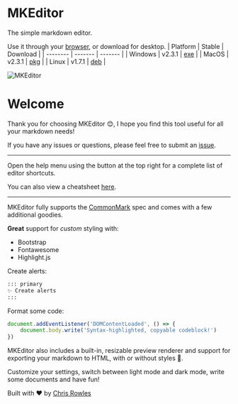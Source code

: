 # MKEditor

The simple markdown editor.

Use it through your [browser](https://mkeditoross.github.io/web/), or download for desktop.
| Platform    | Stable  | Download  |
| --------    | ------- | -------   |
| Windows     | v2.3.1  | [exe](https://github.com/mkeditorOSS/mkeditor/releases/download/v2.3.1/mkeditor-setup-v2.3.1-x86_64.zip) |
| MacOS       | v2.3.1  | [pkg](https://github.com/mkeditorOSS/mkeditor/releases/download/v2.3.1/mkeditor-setup-v2.3.1-x86_64.pkg) |
| Linux       | v1.7.1  | [deb](https://github.com/mkeditorOSS/mkeditor/releases/download/v1.7.1/mkeditor-setup-v1.7.1_amd64.deb)  |

![MKEditor](https://mkeditoross.github.io/demo.png)

# Welcome

Thank you for choosing MKEditor 😊, I hope you find this tool useful for all your markdown needs!

If you have any issues or questions, please feel free to submit an [issue](https://github.com/mkeditorOSS/mkeditor/issues).

---

Open the help menu using the button at the top right for a complete list of editor shortcuts.

You can also view a cheatsheet [here](https://mkeditoross.github.io/shortcuts).

---

MKEditor fully supports the [CommonMark](https://commonmark.org/) spec and comes with a few additional goodies.

**Great** support for _custom_ styling with:

- Bootstrap
- Fontawesome
- Highlight.js

Create alerts:

```md
::: primary
✨ Create alerts
:::
```

Format some code:

```javascript
document.addEventListener('DOMContentLoaded', () => {
    document.body.write('Syntax-highlighted, copyable codeblock!')
})
```

MKEditor also includes a built-in, resizable preview renderer and support for exporting your markdown to HTML, with or without styles 🚀.

Customize your settings, switch between light mode and dark mode, write some documents and have fun!

Built with ❤️ by [Chris Rowles](https://github.com/sentrychris)
